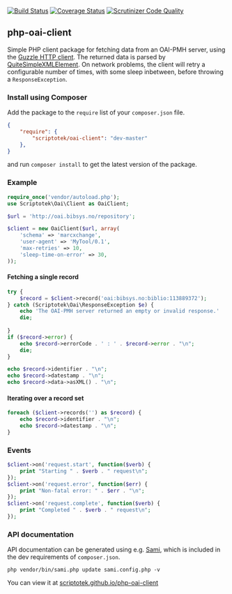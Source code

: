 [![Build Status](https://img.shields.io/travis/scriptotek/php-oai-client.svg)](https://travis-ci.org/scriptotek/php-oai-client)
[![Coverage Status](https://img.shields.io/coveralls/scriptotek/php-oai-client.svg)](https://coveralls.io/r/scriptotek/php-oai-client?branch=master)
[![Scrutinizer Code Quality](https://scrutinizer-ci.com/g/scriptotek/php-oai-client/badges/quality-score.png?b=master)](https://scrutinizer-ci.com/g/scriptotek/php-oai-client/?branch=master)

## php-oai-client

Simple PHP client package for fetching data from an OAI-PMH server, using the 
[Guzzle HTTP client](http://guzzlephp.org/). The returned data is parsed by
[QuiteSimpleXMLElement](//github.com/danmichaelo/quitesimplexmlelement).
On network problems, the client will retry a configurable number of times,
with some sleep inbetween, before throwing a `ResponseException`.

### Install using Composer

Add the package to the `require` list of your `composer.json` file.

```json
{
    "require": {
        "scriptotek/oai-client": "dev-master"
    },
}
``` 

and run `composer install` to get the latest version of the package.

### Example

```php
require_once('vendor/autoload.php');
use Scriptotek\Oai\Client as OaiClient;

$url = 'http://oai.bibsys.no/repository';

$client = new OaiClient($url, array(
    'schema' => 'marcxchange',
    'user-agent' => 'MyTool/0.1',
    'max-retries' => 10,
    'sleep-time-on-error' => 30,
));
```

#### Fetching a single record

```php
try {
    $record = $client->record('oai:bibsys.no:biblio:113889372');
} catch (Scriptotek\Oai\ResponseException $e) {
    echo 'The OAI-PMH server returned an empty or invalid response.'
    die;
    
}
if ($record->error) {
    echo $record->errorCode . ' : ' . $record->error . "\n";
    die;
}

echo $record->identifier . "\n";
echo $record->datestamp . "\n";
echo $record->data->asXML() . "\n";
```

#### Iterating over a record set

```php
foreach ($client->records('') as $record) {
	echo $record->identifier . "\n";
	echo $record->datestamp . "\n";
}
```

### Events

```php
$client->on('request.start', function($verb) {
    print "Starting " . $verb . " request\n";
});
$client->on('request.error', function($err) {
    print "Non-fatal error: " . $err . "\n";
});
$client->on('request.complete', function($verb) {
    print "Completed " . $verb . " request\n";
});
```

### API documentation 

API documentation can be generated using e.g. [Sami](https://github.com/fabpot/sami),
which is included in the dev requirements of `composer.json`.

    php vendor/bin/sami.php update sami.config.php -v

You can view it at [scriptotek.github.io/php-oai-client](//scriptotek.github.io/php-oai-client/)
